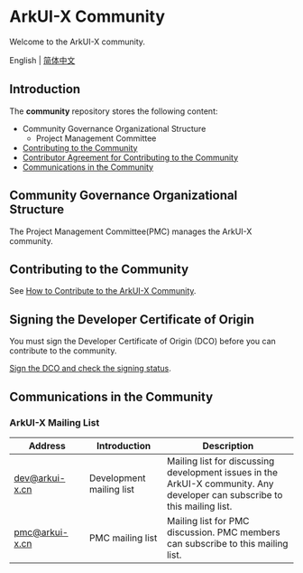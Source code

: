 # ArkUI-X Community
Welcome to the ArkUI-X community.

English | [简体中文](./README.md)

## Introduction
The **community** repository stores the following content:

- Community Governance Organizational Structure
    - Project Management Committee
- [Contributing to the Community](https://gitee.com/arkui-x/doc/blob/master/zh-cn/contribute/README.md)
- [Contributor Agreement for Contributing to the Community](https://dco.arkui-x.cn)
- [Communications in the Community](https://gitee.com/arkui-x/doc/blob/master/zh-cn/contribute/communication-in-community.md)

## Community Governance Organizational Structure

The Project Management Committee(PMC) manages the ArkUI-X community.

## Contributing to the Community

See [How to Contribute to the ArkUI-X Community](https://gitee.com/arkui-x/doc/blob/master/zh-cn/contribute/how-to-contribute.md).

## Signing the Developer Certificate of Origin

You must sign the Developer Certificate of Origin (DCO) before you can contribute to the community.

[Sign the DCO and check the signing status](https://dco.arkui-x.cn/check-sign-status).

## Communications in the Community

### ArkUI-X Mailing List
| Address                                   | Introduction                                      | Description                                                  |
| ----------------------------------------- | ------------------------------------------------- | ------------------------------------------------------------ |
| dev@arkui-x.cn  <img width=150/>   | Development mailing list <img width=100/>         | Mailing list for discussing development issues in the ArkUI-X community. Any developer can subscribe to this mailing list. <img width=200/> |
| pmc@arkui-x.cn  <img width=150/>   | PMC mailing list <img width=100/>                 | Mailing list for PMC discussion. PMC members can subscribe to this mailing list. <img width=200/> |
